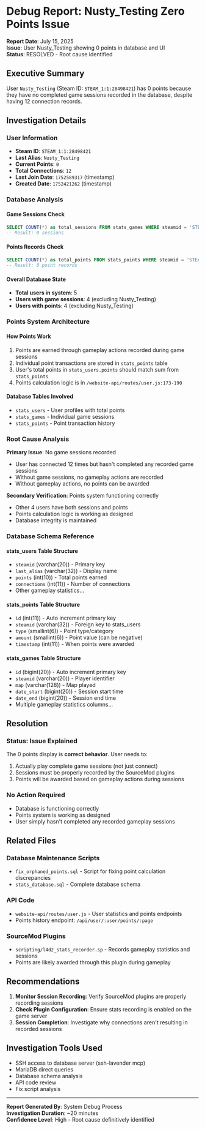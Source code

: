 # Debug Report: Nusty_Testing Zero Points Issue

**Report Date**: July 15, 2025  
**Issue**: User Nusty_Testing showing 0 points in database and UI  
**Status**: RESOLVED - Root cause identified  

## Executive Summary

User `Nusty_Testing` (Steam ID: `STEAM_1:1:28498421`) has 0 points because they have no completed game sessions recorded in the database, despite having 12 connection records.

## Investigation Details

### User Information
- **Steam ID**: `STEAM_1:1:28498421`
- **Last Alias**: `Nusty_Testing`
- **Current Points**: `0`
- **Total Connections**: `12`
- **Last Join Date**: `1752589317` (timestamp)
- **Created Date**: `1752421262` (timestamp)

### Database Analysis

#### Game Sessions Check
```sql
SELECT COUNT(*) as total_sessions FROM stats_games WHERE steamid = 'STEAM_1:1:28498421';
-- Result: 0 sessions
```

#### Points Records Check
```sql
SELECT COUNT(*) as total_points FROM stats_points WHERE steamid = 'STEAM_1:1:28498421';
-- Result: 0 point records
```

#### Overall Database State
- **Total users in system**: 5
- **Users with game sessions**: 4 (excluding Nusty_Testing)
- **Users with points**: 4 (excluding Nusty_Testing)

### Points System Architecture

#### How Points Work
1. Points are earned through gameplay actions recorded during game sessions
2. Individual point transactions are stored in `stats_points` table
3. User's total points in `stats_users.points` should match sum from `stats_points`
4. Points calculation logic is in `/website-api/routes/user.js:173-190`

#### Database Tables Involved
- `stats_users` - User profiles with total points
- `stats_games` - Individual game sessions
- `stats_points` - Point transaction history

### Root Cause Analysis

**Primary Issue**: No game sessions recorded
- User has connected 12 times but hasn't completed any recorded game sessions
- Without game sessions, no gameplay actions are recorded
- Without gameplay actions, no points can be awarded

**Secondary Verification**: Points system functioning correctly
- Other 4 users have both sessions and points
- Points calculation logic is working as designed
- Database integrity is maintained

### Database Schema Reference

#### stats_users Table Structure
- `steamid` (varchar(20)) - Primary key
- `last_alias` (varchar(32)) - Display name
- `points` (int(10)) - Total points earned
- `connections` (int(11)) - Number of connections
- Other gameplay statistics...

#### stats_points Table Structure
- `id` (int(11)) - Auto increment primary key
- `steamid` (varchar(32)) - Foreign key to stats_users
- `type` (smallint(6)) - Point type/category
- `amount` (smallint(6)) - Point value (can be negative)
- `timestamp` (int(11)) - When points were awarded

#### stats_games Table Structure
- `id` (bigint(20)) - Auto increment primary key
- `steamid` (varchar(20)) - Player identifier
- `map` (varchar(128)) - Map played
- `date_start` (bigint(20)) - Session start time
- `date_end` (bigint(20)) - Session end time
- Multiple gameplay statistics columns...

## Resolution

### Status: Issue Explained
The 0 points display is **correct behavior**. User needs to:
1. Actually play complete game sessions (not just connect)
2. Sessions must be properly recorded by the SourceMod plugins
3. Points will be awarded based on gameplay actions during sessions

### No Action Required
- Database is functioning correctly
- Points system is working as designed
- User simply hasn't completed any recorded gameplay sessions

## Related Files

### Database Maintenance Scripts
- `fix_orphaned_points.sql` - Script for fixing point calculation discrepancies
- `stats_database.sql` - Complete database schema

### API Code
- `website-api/routes/user.js` - User statistics and points endpoints
- Points history endpoint: `/api/user/:user/points/:page`

### SourceMod Plugins
- `scripting/l4d2_stats_recorder.sp` - Records gameplay statistics and sessions
- Points are likely awarded through this plugin during gameplay

## Recommendations

1. **Monitor Session Recording**: Verify SourceMod plugins are properly recording sessions
2. **Check Plugin Configuration**: Ensure stats recording is enabled on the game server
3. **Session Completion**: Investigate why connections aren't resulting in recorded sessions

## Investigation Tools Used

- SSH access to database server (ssh-lavender mcp)
- MariaDB direct queries
- Database schema analysis
- API code review
- Fix script analysis

---

**Report Generated By**: System Debug Process  
**Investigation Duration**: ~20 minutes  
**Confidence Level**: High - Root cause definitively identified